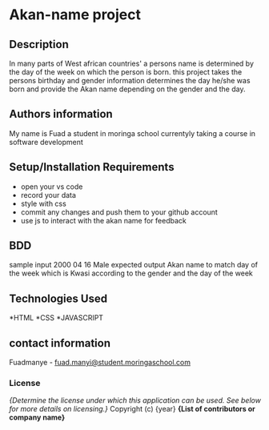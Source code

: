 # Akan-name project
## Description
In many parts of West african countries'
a persons name is determined by the day of the week
on which the person is born.
this project takes the persons birthday and gender information
determines the day he/she was born and provide the Akan name
depending on the gender and the day.
## Authors information
My name is Fuad a student in moringa school
currentyly taking a course in software development
## Setup/Installation Requirements
* open your vs code
* record your data
* style with css
* commit any changes and push them to your github account
* use js to interact with the akan name for feedback
## BDD
sample input
2000 04 16 Male
expected output
Akan name to match day of the week
which is Kwasi according to the gender and the day of the week
## Technologies Used
*HTML
*CSS
*JAVASCRIPT
## contact information
Fuadmanye - fuad.manyi@student.moringaschool.com
### License
*{Determine the license under which this application can be used.  See below for more details on licensing.}*
Copyright (c) {year} **{List of contributors or company name}**
